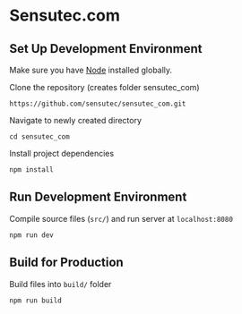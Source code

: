 # Sensutec.com

## Set Up Development Environment
Make sure you have [Node](https://nodejs.org/en/download/) installed globally.

Clone the repository (creates folder sensutec_com)
```
https://github.com/sensutec/sensutec_com.git
```

Navigate to newly created directory
```
cd sensutec_com
```

Install project dependencies
```
npm install
```

## Run Development Environment

Compile source files (`src/`) and run server at `localhost:8080`
```
npm run dev
```

## Build for Production

Build files into `build/` folder
```
npm run build
```